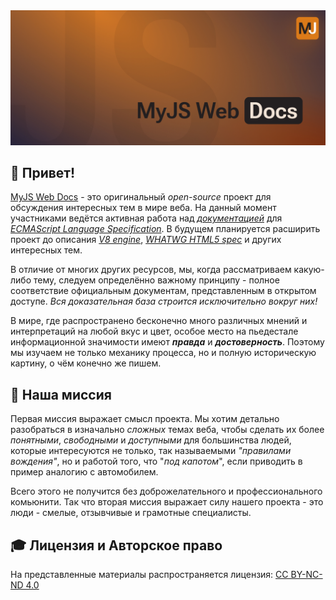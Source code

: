 <div>
    <img src='./assets/mainBg.jpg' alt='main background'>
</div>

## 🎉 Привет!

[MyJS Web Docs](https://github.com/mjdocs/myJS) - это оригинальный _open-source_ проект для обсуждения интересных тем в мире веба.
На данный момент участниками ведётся активная работа над [_документацией_](https://github.com/mjdocs/myJS)
для [_ECMAScript Language Specification_](https://tc39.es/ecma262/multipage/).
В будущем планируется расширить проект до описания [_V8 engine_](https://github.com/v8/v8),
[_WHATWG HTML5 spec_](https://html.spec.whatwg.org/multipage/) и других интересных тем.

В отличие от многих других ресурсов, мы, когда рассматриваем какую-либо тему, следуем определённо важному
принципу - полное соответствие официальным документам, представленным в открытом доступе. _Вся доказательная база
строится исключительно вокруг них!_

В мире, где распространено бесконечно много различных мнений и интерпретаций на любой вкус и цвет, особое место на
пьедестале информационной значимости имеют **_правда_** и **_достоверность_**. Поэтому мы изучаем не только
механику процесса, но и полную историческую картину, о чём конечно же пишем.

## 🚀 Наша миссия

Первая миссия выражает смысл проекта. Мы хотим детально разобраться в изначально _сложных_ темах веба, чтобы сделать их более _понятными_,
_свободными_ и _доступными_ для большинства людей, которые интересуются не только, так называемыми _"правилами вождения"_,
но и работой того, что "_под капотом_", если приводить в пример аналогию с автомобилем.

Всего этого не получится без доброжелательного и профессионального комьюнити. Так что вторая миссия выражает силу нашего
проекта - это люди - смелые, отзывчивые и грамотные специалисты.

## 🎓 Лицензия и Авторское право

На представленные материалы распространяется лицензия:
[CC BY-NC-ND 4.0](https://creativecommons.org/licenses/by-nc-nd/4.0/)
